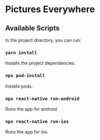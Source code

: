 # Pictures Everywhere

## Available Scripts

In the project directory, you can run:

### `yarn install`

Installs the project dependencies.

### `npx pod-install`

Installs pods.

### `npx react-native run-android`

Runs the app for android.

### `npx react-native run-ios`

Runs the app for ios.
